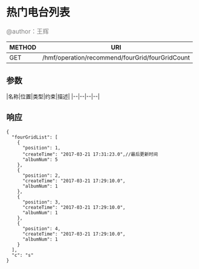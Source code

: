 
# 热门电台列表
<font color="gray" size="3">@author：王辉</font>

|METHOD|URI|
|--|--|
|GET|/hmf/operation/recommend/fourGrid/fourGridCount|

## 参数

|名称|位置|类型|约束|描述|
|--|--|--|--|
## 响应
```
{
  "fourGridList": [
    {
      "position": 1,
      "createTime": "2017-03-21 17:31:23.0",//最后更新时间
      "albumNum": 5
    },
    {
      "position": 2,
      "createTime": "2017-03-21 17:29:10.0",
      "albumNum": 1
    },
    {
      "position": 3,
      "createTime": "2017-03-21 17:29:10.0",
      "albumNum": 1
    },
    {
      "position": 4,
      "createTime": "2017-03-21 17:29:10.0",
      "albumNum": 1
    }
  ],
  "c": "s"
}
```
